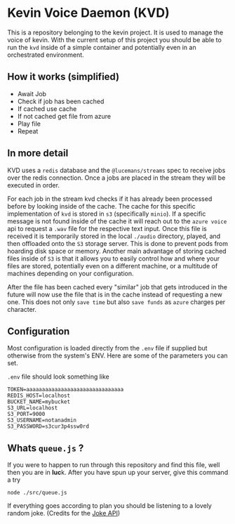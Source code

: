 # Kevin Voice Daemon (KVD)

This is a repository belonging to the kevin project. It is used to manage the voice of kevin. With the current setup of this project you should be able to run the `kvd` inside of a simple container and potentially even in an orchestrated environment.

## How it works (simplified)

- Await Job
- Check if job has been cached
- If cached use cache
- If not cached get file from azure
- Play file
- Repeat

## In more detail

KVD uses a `redis` database and the `@lucemans/streams` spec to receive jobs over the redis connection.
Once a jobs are placed in the stream they will be executed in order.

For each job in the stream kvd checks if it has already been processed before by looking inside of the cache.
The cache for this specific implementation of `kvd` is stored in `s3` (specifically `minio`). If a specific message is not found inside of the cache it will reach out to the `azure voice` api to request a `.wav` file for the respective text input.
Once this file is received it is temporarily stored in the local `./audio` directory, played, and then offloaded onto the `S3` storage server. This is done to prevent pods from hoarding disk space or memory.
Another main advantage of storing cached files inside of `S3` is that it allows you to easily control how and where your files are stored, potentially even on a different machine, or a multitude of machines depending on your configuration.

After the file has been cached every "similar" job that gets introduced in the future will now use the file that is in the cache instead of requesting a new one. This does not only `save time` but also `save funds` as `azure` charges per character.

## Configuration

Most configuration is loaded directly from the `.env` file if supplied but otherwise from the system's ENV. Here are some of the parameters you can set.

`.env` file should look something like

```env
TOKEN=aaaaaaaaaaaaaaaaaaaaaaaaaaaaaaa
REDIS_HOST=localhost
BUCKET_NAME=mybucket
S3_URL=localhost
S3_PORT=9000
S3_USERNAME=notanadmin
S3_PASSWORD=s3cur3p4ssw0rd
```

## Whats `queue.js` ?

If you were to happen to run through this repository and find this file, well then you are in **luc**k. After you have spun up your server, give this command a try

```
node ./src/queue.js
```

If everything goes according to plan you should be listening to a lovely random joke. (Credits for the [Joke API](https://github.com/15Dkatz/official_joke_api))